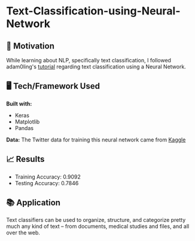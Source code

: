 # Text-Classification-using-Neural-Network

## 💯 Motivation
While learning about NLP, specifically text classification, I followed adam0ling's [tutorial](https://www.youtube.com/watch?v=QE6-FMiRajQ) regarding text classification using a Neural Network. 

## 🖥 Tech/Framework Used 

**Built with:**
- Keras
- Matplotlib
- Pandas

**Data:**
The Twitter data for training this neural network came from [Kaggle](https://www.kaggle.com/kazanova/sentiment140) 

## 📈 Results

- Training Accuracy: 0.9092
- Testing Accuracy:  0.7846

## 📚 Application

Text classifiers can be used to organize, structure, and categorize pretty much any kind of text – from documents, medical studies and files, and all over the web.

